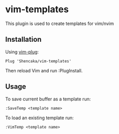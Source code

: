 # vim-templates

This plugin is used to create templates for vim/nvim

## Installation

Using [vim-plug](https://github.com/junegunn/vim-plug):

```vim
Plug 'Shencaka/vim-templates'
```
Then reload Vim and run :PlugInstall.

## Usage

To save current buffer as a template run:

```vim
:SaveTemp <template name>
```

To load an existing template run:

```vim
:VimTemp <template name>
```
